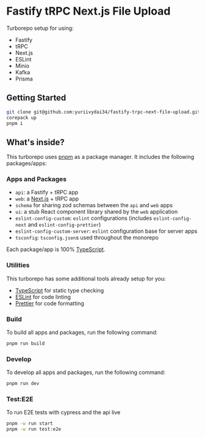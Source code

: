 # Fastify tRPC Next.js File Upload

Turborepo setup for using:
- Fastify
- tRPC
- Next.js
- ESLint
- Minio
- Kafka
- Prisma

## Getting Started
```bash
git clone git@github.com:yuriivydai34/fastify-trpc-next-file-upload.git
corepack up
pnpm i
```

## What's inside?

This turborepo uses [pnpm](https://pnpm.io) as a package manager. It includes the following packages/apps:

### Apps and Packages

- `api`: a Fastify + tRPC app
- `web`: a [Next.js](https://nextjs.org/) + tRPC app
- `schema` for sharing zod schemas between the `api` and `web` apps
- `ui`: a stub React component library shared by the `web` application
- `eslint-config-custom`: `eslint` configurations (includes `eslint-config-next` and `eslint-config-prettier`)
- `eslint-config-custom-server`: `eslint` configuration base for server apps
- `tsconfig`: `tsconfig.json`s used throughout the monorepo


Each package/app is 100% [TypeScript](https://www.typescriptlang.org/).

### Utilities

This turborepo has some additional tools already setup for you:

- [TypeScript](https://www.typescriptlang.org/) for static type checking
- [ESLint](https://eslint.org/) for code linting
- [Prettier](https://prettier.io) for code formatting

### Build

To build all apps and packages, run the following command:

```bash
pnpm run build
```

### Develop

To develop all apps and packages, run the following command:

```bash
pnpm run dev
```
### Test:E2E

To run E2E tests with cypress and the api live

```bash
pnpm -w run start
pnpm -w run test:e2e
```
